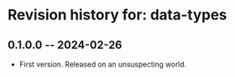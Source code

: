 # Revision history for: data-types

## 0.1.0.0 -- 2024-02-26

* First version. Released on an unsuspecting world.

